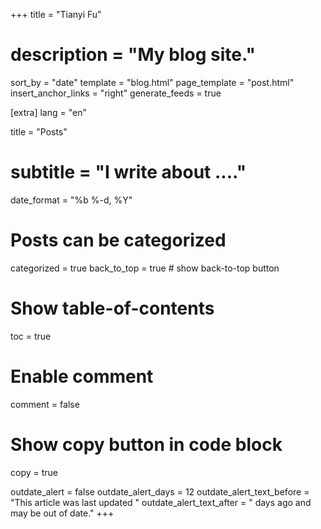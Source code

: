 +++
title = "Tianyi Fu"
# description = "My blog site."
sort_by = "date"
template = "blog.html"
page_template = "post.html"
insert_anchor_links = "right"
generate_feeds = true

[extra]
lang = "en"

title = "Posts"
# subtitle = "I write about ...."

date_format = "%b %-d, %Y"

# Posts can be categorized
categorized = true 
back_to_top = true # show back-to-top button
# Show table-of-contents
toc = true
# Enable comment
comment = false
# Show copy button in code block
copy = true 

outdate_alert = false
outdate_alert_days = 12
outdate_alert_text_before = "This article was last updated "
outdate_alert_text_after = " days ago and may be out of date."
+++

